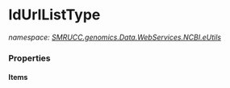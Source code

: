 ﻿# IdUrlListType
_namespace: [SMRUCC.genomics.Data.WebServices.NCBI.eUtils](./index.md)_






### Properties

#### Items

